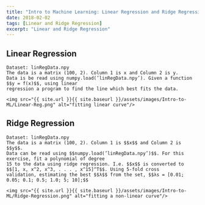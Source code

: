 ```yaml
---
title: "Intro to Machine Learning: Linear Regression and Ridge Regression"
date: 2018-02-02
tags: [Linear and Ridge Regression]
excerpt: "Linear and Ridge Regression" 
---
```


## Linear Regression

    Dataset: linRegData.npy
    The data is a matrix (100, 2). Column 1 is x and Column 2 is y.
    Data is be read using numpy.load(’linRegData.npy’). Given a function $$y = f(x)$$, using linear
    regression a program to find the line which best fits the data. 
    
    <img src="{{ site.url }}{{ site.baseurl }}/assets/images/Intro-to-ML/Linear-Reg.png" alt="fitting linear curve"/>

## Ridge Regression

    Dataset: linRegData.npy
    The data is a matrix (100, 2). Column 1 is $$x$$ and Column 2 is $$y$$.
    Data can be read using $$numpy.load(’linRegData.npy’)$$. For this exercise, fit a polynomial of degree
    15 to the data using ridge regression. I.e. $$x$$ is converted to $$[1, x, x^2, x^3, . . . , x^15]^T$$. Using 5-fold cross
    validation, estimating the best $$λ$$ from the set, $$λs = [0.01; 0.05; 0.1; 0.5; 1.0; 5; 10];$$
    
    <img src="{{ site.url }}{{ site.baseurl }}/assets/images/Intro-to-ML/Ridge-Regression.png" alt="fitting a non-linear curve"/>


